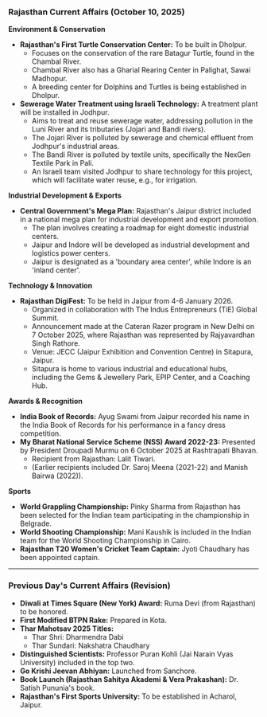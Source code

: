 ### Rajasthan Current Affairs (October 10, 2025)

**Environment & Conservation**
*   **Rajasthan's First Turtle Conservation Center:** To be built in Dholpur.
    *   Focuses on the conservation of the rare Batagur Turtle, found in the Chambal River.
    *   Chambal River also has a Gharial Rearing Center in Palighat, Sawai Madhopur.
    *   A breeding center for Dolphins and Turtles is being established in Dholpur.
*   **Sewerage Water Treatment using Israeli Technology:** A treatment plant will be installed in Jodhpur.
    *   Aims to treat and reuse sewerage water, addressing pollution in the Luni River and its tributaries (Jojari and Bandi rivers).
    *   The Jojari River is polluted by sewerage and chemical effluent from Jodhpur's industrial areas.
    *   The Bandi River is polluted by textile units, specifically the NexGen Textile Park in Pali.
    *   An Israeli team visited Jodhpur to share technology for this project, which will facilitate water reuse, e.g., for irrigation.

**Industrial Development & Exports**
*   **Central Government's Mega Plan:** Rajasthan's Jaipur district included in a national mega plan for industrial development and export promotion.
    *   The plan involves creating a roadmap for eight domestic industrial centers.
    *   Jaipur and Indore will be developed as industrial development and logistics power centers.
    *   Jaipur is designated as a 'boundary area center', while Indore is an 'inland center'.

**Technology & Innovation**
*   **Rajasthan DigiFest:** To be held in Jaipur from 4-6 January 2026.
    *   Organized in collaboration with The Indus Entrepreneurs (TiE) Global Summit.
    *   Announcement made at the Cateran Razer program in New Delhi on 7 October 2025, where Rajasthan was represented by Rajyavardhan Singh Rathore.
    *   Venue: JECC (Jaipur Exhibition and Convention Centre) in Sitapura, Jaipur.
    *   Sitapura is home to various industrial and educational hubs, including the Gems & Jewellery Park, EPIP Center, and a Coaching Hub.

**Awards & Recognition**
*   **India Book of Records:** Ayug Swami from Jaipur recorded his name in the India Book of Records for his performance in a fancy dress competition.
*   **My Bharat National Service Scheme (NSS) Award 2022-23:** Presented by President Droupadi Murmu on 6 October 2025 at Rashtrapati Bhavan.
    *   Recipient from Rajasthan: Lalit Tiwari.
    *   (Earlier recipients included Dr. Saroj Meena (2021-22) and Manish Bairwa (2022)).

**Sports**
*   **World Grappling Championship:** Pinky Sharma from Rajasthan has been selected for the Indian team participating in the championship in Belgrade.
*   **World Shooting Championship:** Mani Kaushik is included in the Indian team for the World Shooting Championship in Cairo.
*   **Rajasthan T20 Women's Cricket Team Captain:** Jyoti Chaudhary has been appointed captain.

---

### Previous Day's Current Affairs (Revision)

*   **Diwali at Times Square (New York) Award:** Ruma Devi (from Rajasthan) to be honored.
*   **First Modified BTPN Rake:** Prepared in Kota.
*   **Thar Mahotsav 2025 Titles:**
    *   Thar Shri: Dharmendra Dabi
    *   Thar Sundari: Nakshatra Chaudhary
*   **Distinguished Scientists:** Professor Puran Kohli (Jai Narain Vyas University) included in the top two.
*   **Go Krishi Jeevan Abhiyan:** Launched from Sanchore.
*   **Book Launch (Rajasthan Sahitya Akademi & Vera Prakashan):** Dr. Satish Pununia's book.
*   **Rajasthan's First Sports University:** To be established in Acharol, Jaipur.